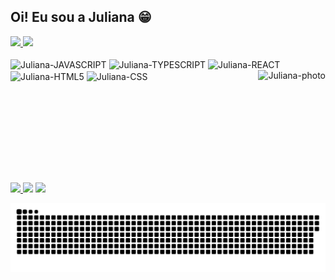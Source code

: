 ## Oi! Eu sou a Juliana 😁

<div>
  <a href="https://github.com/julianacnascimento" />
  <img height="180em" src="https://github-readme-stats.vercel.app/api?username=julianacnascimento&show_icons=true&include_all_commits=true&theme=onedark" />
  <img height="180em" src="https://github-readme-stats.vercel.app/api/top-langs/?username=julianacnascimento&layout=compact&langs_count=16&theme=onedark" />
</div>
<div style="display: inline-block"><br>
  <img src="https://cdn.jsdelivr.net/gh/devicons/devicon/icons/javascript/javascript-plain.svg" alt="Juliana-JAVASCRIPT" align="center" height="30" width="40" />
  <img src="https://cdn.jsdelivr.net/gh/devicons/devicon/icons/typescript/typescript-plain.svg" alt="Juliana-TYPESCRIPT" align="center" height="30" width="40" />
  <img src="https://cdn.jsdelivr.net/gh/devicons/devicon/icons/react/react-original.svg" alt="Juliana-REACT" align="center" height="30" width="40" />
  <img src="https://cdn.jsdelivr.net/gh/devicons/devicon/icons/html5/html5-plain.svg" alt="Juliana-HTML5" align="center" height="30" width="40" />
  <img src="https://cdn.jsdelivr.net/gh/devicons/devicon/icons/css3/css3-plain.svg" alt="Juliana-CSS" align="center" height="30" width="40" />  
  <img alt="Juliana-photo" src="https://cdn.discordapp.com/attachments/893627422757502979/893627530601439252/download20211005192832.png" align="right" height= "150" />
</div>

##

<div style="display: inline-block">
  <a href="https://instagram.com/julianacnascimento">
    <img src="https://img.shields.io/badge/Instagram-E4405F?style=for-the-badge&logo=instagram&logoColor=white" />
  </a>
  <a href"https://www.linkedin.com/in/juliana-concei%C3%A7%C3%A3o-do-nascimento-0b51a612a/">
    <img src="https://img.shields.io/badge/LinkedIn-0077B5?style=for-the-badge&logo=linkedin&logoColor=white" />
  </a>
  <a href"mailto:juliananascimento42@gmail.com">
    <img src="https://img.shields.io/badge/Gmail-D14836?style=for-the-badge&logo=gmail&logoColor=white" />
  </a>
</div>

![Snake animation](https://github.com/julianacnascimento/julianacnascimento/blob/output/github-contribution-grid-snake.svg)

<!--
**julianacnascimento/julianacnascimento** is a ✨ _special_ ✨ repository because its `README.md` (this file) appears on your GitHub profile.

Here are some ideas to get you started:

- 🔭 I’m currently working on ...
- 🌱 I’m currently learning ...
- 👯 I’m looking to collaborate on ...
- 🤔 I’m looking for help with ...
- 💬 Ask me about ...
- 📫 How to reach me: ...
- 😄 Pronouns: ...
- ⚡ Fun fact: ...
-->
